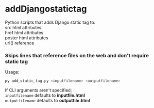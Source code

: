 # addDjangostatictag

Python scripts that adds Django static tag to:      
    src html attributes       
    href html attributes      
    poster html attributes        
    url() reference       

### Skips lines that reference files on the web and don't require static tag

Usage:
```bash
py add_static_tag.py <inputfilename> <outputfilename>
```

If CLI arguments aren't specified;      
    `inputfilename` defaults to **inputfile.html**        
    `outputfilename` defaults to **outputfile.html**      
